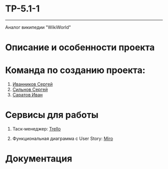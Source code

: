 # TP-5.1-1
-----------
Аналог википедии "WikiWorld" <br />

# Описание и особенности проекта

# Команда по созданию проекта:

1. [Иванников Сергей](https://github.com/IvannikovS) <br />
2. [Сильнов Сергей](https://github.com/cr1stal165) <br />
3. [Саратов Иван](https://github.com/ivirmn) <br />

# Сервисы для работы

1. Таск-менеджер: [Trello](https://trello.com/b/EdGDby24/%D0%B0%D0%BD%D0%B0%D0%BB%D0%BE%D0%B3-%D0%B2%D0%B8%D0%BA%D0%B8%D0%BF%D0%B5%D0%B4%D0%B8%D0%B8) <br />

2. Функциональная диаграмма с User Story: [Miro](https://miro.com/app/board/uXjVMe9HOf4=/?share_link_id=191011390342) <br />

# Документация

